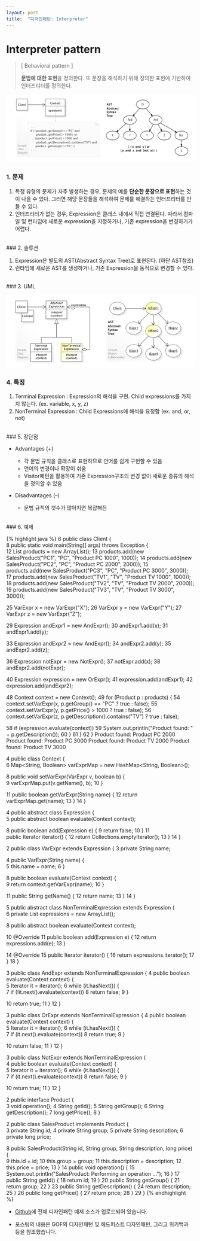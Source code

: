 ```yaml
---
layout: post
title:  "디자인패턴: Interpreter"
---
```


# Interpreter pattern
> [ Behavioral pattern ]
> 
> **문법에 대한 표현**을 정의한다. 또 문장을 해석하기 위해 정의한 표현에 기반하여 인터프리터를 정의한다.


![Interpreter%20095c16183fd64e68896f2d3e18f12321.png](/assets/images/designpattern/Interpreter2.png)

### 1. 문제

1. 특정 유형의 문제가 자주 발생하는 경우, 문제의 예를 **단순한 문장으로 표현**하는 것이 나을 수 있다. 그러면 해당 문장들을 해석하여 문제를 해결하는 인터프리터를 만들 수 있다.
2. 인터프리터가 없는 경우, Expression은 클래스 내에서 직접 연결된다. 따라서  컴파일 및 런타임에 새로운 expression을 지정하거나, 기존 expression을 변경하기가 어렵다.


<br/>
### 2. 솔루션

1. Expression은 별도의 AST(Abstract Syntax Tree)로 표현된다. (하단 AST참조)
2. 런타임에 새로운 AST를 생성하거나, 기존 Expression을 동적으로 변경할 수 있다.


<br/>
### 3. UML

![Interpreter%20095c16183fd64e68896f2d3e18f12321/Untitled.png](/assets/images/designpattern/interpreter-uml.png)


### 4. 특징

1. Terminal Expression : Expression의 해석을 구현. Child expressions를 가지지 않는다. (ex. variable, x, y, z)
2. NonTerminal Expression : Child Expressions에 해석을 요청함 (ex. and, or, not)


<br/>
### 5. 장단점

- Advantages (+)
    - 각 문법 규칙을 클래스로 표현하므로 언어를 쉽게 구현할 수 있음
    - 언어의 변경이나 확장이 쉬움
    - Visitor패턴을 활용하여 기존 Expression구조의 변경 없이 새로운 종류의 해석을 정의할 수 있음

- Disadvantages (–)
    - 문법 규칙의 갯수가 많아지면 복잡해짐


<br/>
### 6. 예제

{% highlight java %}
6  public class Client {  
8      public static void main(String[] args) throws Exception {  
12          List<Product> products = new ArrayList<Product>(); 
13          products.add(new SalesProduct("PC1", "PC", "Product PC 1000", 1000)); 
14          products.add(new SalesProduct("PC2", "PC", "Product PC 2000", 2000)); 
15          products.add(new SalesProduct("PC3", "PC", "Product PC 3000", 3000)); 
17          products.add(new SalesProduct("TV1", "TV", "Product TV 1000", 1000)); 
18          products.add(new SalesProduct("TV2", "TV", "Product TV 2000", 2000)); 
19          products.add(new SalesProduct("TV3", "TV", "Product TV 3000", 3000)); 

25          VarExpr x = new VarExpr("X"); 
26          VarExpr y = new VarExpr("Y"); 
27          VarExpr z = new VarExpr("Z"); 

29          Expression andExpr1 = new AndExpr(); 
30          andExpr1.add(x); 
31          andExpr1.add(y); 

33          Expression andExpr2 = new AndExpr(); 
34          andExpr2.add(y); 
35          andExpr2.add(z); 

36          Expression notExpr = new NotExpr(); 
37          notExpr.add(x); 
38          andExpr2.add(notExpr); 

40          Expression expression = new OrExpr(); 
41          expression.add(andExpr1); 
42          expression.add(andExpr2); 

48          Context context = new Context(); 
49          for (Product p : products) { 
54              context.setVarExpr(x, p.getGroup() == "PC" ? true : false); 
55              context.setVarExpr(y, p.getPrice() > 1000 ? true : false); 
56              context.setVarExpr(z, p.getDescription().contains("TV") ? true : false); 

58              if (expression.evaluate(context)) 
59                  System.out.println("Product found: " + p.getDescription()); 
60          } 
61      } 
62  } 
Product found: Product PC 2000 
Product found: Product PC 3000 
Product found: Product TV 2000 
Product found: Product TV 3000

4  public class Context {  
6      Map<String, Boolean> varExprMap = new HashMap<String, Boolean>(); 

8      public void setVarExpr(VarExpr v, boolean b) {  
9          varExprMap.put(v.getName(), b); 
10     } 

11     public boolean getVarExpr(String name) { 
12         return varExprMap.get(name); 
13     } 
14  }  

4  public abstract class Expression {  
5      public abstract boolean evaluate(Context context); 

8      public boolean add(Expression e) {
9          return false; 
10     } 
11     
		   public Iterator<Expression> iterator() { 
12         return Collections.emptyIterator();
13     } 
14  }  

2  public class VarExpr extends Expression { 
3      private String name; 

4      public VarExpr(String name) {  
5          this.name = name; 
6      }  

8      public boolean evaluate(Context context) {  
9          return context.getVarExpr(name); 
10     } 

11     public String getName() { 
12          return name; 
13     } 
14  }  

5  public abstract class NonTerminalExpression extends Expression {  
6      private List<Expression> expressions = new ArrayList<Expression>(); 

8      public abstract boolean evaluate(Context context); 

10      @Override 
11      public boolean add(Expression e) { 
12          return expressions.add(e); 
13      } 

14      @Override 
15      public Iterator<Expression> iterator() { 
16          return expressions.iterator(); 
17      } 
18  }  

3  public class AndExpr extends NonTerminalExpression {
4      public boolean evaluate(Context context) {  
5          Iterator<Expression> it = iterator(); 
6          while (it.hasNext()) {  
7              if (!it.next().evaluate(context)) 
8                  return false; 
9          } 

10         return true; 
11      } 
12  }  

3  public class OrExpr extends NonTerminalExpression { 
4      public boolean evaluate(Context context) {  
5          Iterator<Expression> it = iterator(); 
6          while (it.hasNext()) {  
7              if (it.next().evaluate(context)) 
8                  return true; 
9          } 

10         return false; 
11      } 
12  }  

3  public class NotExpr extends NonTerminalExpression {  
4      public boolean evaluate(Context context) {  
5          Iterator<Expression> it = iterator(); 
6          while (it.hasNext()) {  
7              if (it.next().evaluate(context)) 
8                  return false; 
9          } 

10         return true; 
11      } 
12  } 

2  public interface Product {  
3      void operation(); 
4      String getId(); 
5      String getGroup(); 
6      String getDescription(); 
7      long getPrice(); 
8  }  

2  public class SalesProduct implements Product {  
3      private String id; 
4      private String group; 
5      private String description; 
6      private long price;

8      public SalesProduct(String id, String group, String description, long price) {  
9          this.id = id; 
10          this.group = group; 
11          this.description = description; 
12          this.price = price; 
13      } 
14      public void operation() { 
15          System.out.println("SalesProduct: Performing an operation ..."); 
16      } 
17      public String getId() { 
18          return id; 
19      } 
20      public String getGroup() { 
21          return group; 
22      } 
23      public String getDescription() { 
24          return description; 
25      } 
26      public long getPrice() { 
27          return price; 
28      } 
29  }
{% endhighlight %}

* [Github]에 전체 디자인패턴 예제 소스가 업로드되어 있습니다.
* 포스팅의 내용은 GOF의 디자인패턴 및 헤드퍼스트 디자인패턴, 그리고 위키백과 등을 참조했습니다.
  
  [Github]: https://github.com/hyooi/TIL/tree/master/til.designpattern
